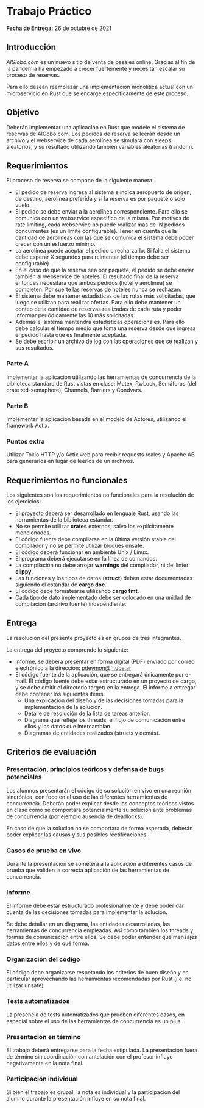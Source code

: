 # Trabajo Práctico

**Fecha de Entrega:** 26 de octubre de 2021

## Introducción

<em>AlGlobo.com</em> es un nuevo sitio de venta de pasajes online.  Gracias al fin de la pandemia ha empezado a crecer fuertemente y necesitan escalar su proceso de reservas.

Para ello desean reemplazar una implementación monolítica actual con un microservicio en Rust que se encarge especificamente de este proceso.

## Objetivo

Deberán implementar una aplicación en Rust que modele el sistema de reservas de AlGobo.com. Los pedidos de reserva se leerán desde un archivo y el webservice de cada aerolínea se simulará con sleeps aleatorios, y su resultado utilizando también variables aleatorias (random).

## Requerimientos

El proceso de reserva se compone de la siguiente manera:

- El pedido de reserva ingresa al sistema e indica aeropuerto de origen, de destino, aerolínea preferida y si la reserva es por paquete o solo vuelo.
- El pedido se debe enviar a la aerolínea correspondiente. Para ello se comunica con un webservice especifico de la misma. Por motivos de rate limiting, cada webservice no puede realizar mas de  N pedidos concurrentes (es un límite configurable). Tener en cuenta que la cantidad de aerolíneas con las que se comunica el sistema debe poder crecer con un esfuerzo mínimo.
- La aerolínea puede aceptar el pedido o recharzarlo. Si falla el sistema debe esperar X segundos para reintentar (el tiempo debe ser configurable).
- En el caso de que la reserva sea por paquete, el pedido se debe enviar también al webservice de hoteles. El resultado final de la reserva entonces necesitará que ambos pedidos (hotel y aerolinea) se completen. Por suerte las reservas de hoteles nunca se rechazan.
- El sistema debe mantener estadísticas de las rutas más solicitadas, que luego se utilizan para realizar ofertas. Para ello debe mantener un conteo de la cantidad de reservas realizadas de cada ruta y poder informar periódicamente las 10 más solicitadas.
- Además el sistema mantendrá estadísticas operacionales. Para ello debe calcular el tiempo medio que toma una reserva desde que ingresa el pedido hasta que es finalmente aceptada.
- Se debe escribir un archivo de log con las operaciones que se realizan y sus resultados.


### Parte A

Implementar la aplicación utilizando las herramientas de concurrencia de la biblioteca standard de Rust vistas en clase: Mutex, RwLock, Semáforos (del crate std-semaphore), Channels, Barriers y Condvars.

### Parte B

Implementar la aplicación basada en el modelo de Actores, utilizando el framework Actix.

### Puntos extra

Utilizar Tokio HTTP y/o Actix web para recibir requests reales y Apache AB para generarlos en lugar de leerlos de un archivos.

## Requerimientos no funcionales

Los siguientes son los requerimientos no funcionales para la resolución de los ejercicios:

- El proyecto deberá ser desarrollado en lenguaje Rust, usando las herramientas de la biblioteca estándar.
- No se permite utilizar **crates** externos, salvo los explícitamente mencionados.
- El código fuente debe compilarse en la última versión stable del compilador y no se permite utilizar bloques unsafe.
- El código deberá funcionar en ambiente Unix / Linux.
- El programa deberá ejecutarse en la línea de comandos.
- La compilación no debe arrojar **warnings** del compilador, ni del linter **clippy**.
- Las funciones y los tipos de datos (**struct**) deben estar documentadas siguiendo el estándar de **cargo doc**.
- El código debe formatearse utilizando **cargo fmt**.
- Cada tipo de dato implementado debe ser colocado en una unidad de compilación (archivo fuente) independiente.

## Entrega

La resolución del presente proyecto es en grupos de tres integrantes.

La entrega del proyecto comprende lo siguiente:

- Informe, se deberá presentar en forma digital (PDF) enviado por correo electrónico a la dirección: pdeymon@fi.uba.ar
- El código fuente de la aplicación, que se entregará únicamente por e-mail. El código fuente debe estar estructurado en un proyecto de cargo, y se debe omitir el directorio target/ en la entrega. El informe a entregar debe contener los siguientes items:
  - Una explicación del diseño y de las decisiones tomadas para la implementación de la solución.
  - Detalle de resolución de la lista de tareas anterior.
  - Diagrama que refleje los threads, el flujo de comunicación entre ellos y los datos que intercambian.
  - Diagramas de entidades realizados (structs y demás).

## Criterios de evaluación

### Presentación, principios teóricos y defensa de bugs potenciales

Los alumnos presentarán el código de su solución en vivo en una reunión sincrónica, con foco en el uso de las diferentes herramientas de concurrencia. Deberán poder explicar desde los conceptos teóricos vistos en clase cómo se comportará potencialmente su solución ante problemas de concurrencia (por ejemplo ausencia de deadlocks).

En caso de que la solución no se comportara de forma esperada, deberán poder explicar las causas y sus posibles rectificaciones.

### Casos de prueba en vivo

Durante la presentación se someterá a la aplicación a diferentes casos de prueba que validen la correcta aplicación de las herramientas de concurrencia.

### Informe

El informe debe estar estructurado profesionalmente y debe poder dar cuenta de las decisiones tomadas para implementar la solución.

Se debe detallar en un diagrama, las entidades desarrolladas, las herramientas de concurrencia empleadas. Así como también los threads y formas de comunicación entre ellos. Se debe poder entender qué mensajes datos entre ellos y de qué forma.

### Organización del código

El código debe organizarse respetando los criterios de buen diseño y en particular aprovechando las herramientas recomendadas por Rust (i.e. no utilizar unsafe)

### Tests automatizados

La presencia de tests automatizados que prueben diferentes casos, en especial sobre el uso de las herramientas de concurrencia es un plus.

### Presentación en término

El trabajo deberá entregarse para la fecha estipulada. La presentación fuera de término sin coordinación con antelación con el profesor influye negativamente en la nota final.

### Participación individual

Si bien el trabajo es grupal, la nota es individual y la participación del alumno durante la presentación influye en su nota final.
